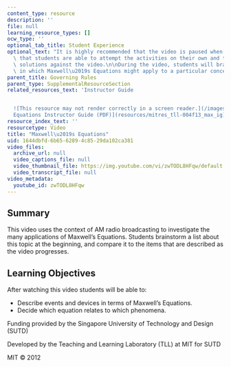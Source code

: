 ```yaml
---
content_type: resource
description: ''
file: null
learning_resource_types: []
ocw_type: ''
optional_tab_title: Student Experience
optional_text: "It is highly recommended that the video is paused when prompted so\
  \ that students are able to attempt the activities on their own and then check their\
  \ solutions against the video.\n\nDuring the video, students will brainstorm ways\
  \ in which Maxwell\u2019s Equations might apply to a particular concept."
parent_title: Governing Rules
parent_type: SupplementalResourceSection
related_resources_text: 'Instructor Guide


  ![This resource may not render correctly in a screen reader.](/images/inacessible.gif)[Maxwell''s
  Equations Instructor Guide (PDF)](resources/mitres_tll-004f13_max_ig)'
resource_index_text: ''
resourcetype: Video
title: "Maxwell\u2019s Equations"
uid: 1644dbfd-6b65-6289-4c85-29da102ca381
video_files:
  archive_url: null
  video_captions_file: null
  video_thumbnail_file: https://img.youtube.com/vi/zwTODL8HFqw/default.jpg
  video_transcript_file: null
video_metadata:
  youtube_id: zwTODL8HFqw
---
```


Summary
-------

This video uses the context of AM radio broadcasting to investigate the many applications of Maxwell’s Equations. Students brainstorm a list about this topic at the beginning, and compare it to the items that are described as the video progresses.

Learning Objectives
-------------------

After watching this video students will be able to:

*   Describe events and devices in terms of Maxwell’s Equations.
*   Decide which equation relates to which phenomena.

Funding provided by the Singapore University of Technology and Design (SUTD)

Developed by the Teaching and Learning Laboratory (TLL) at MIT for SUTD

MIT © 2012